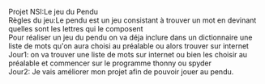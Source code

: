 Projet NSI:Le jeu du Pendu  
Règles du jeu:Le pendu est un jeu consistant à trouver un mot en devinant quelles sont les lettres qui le composent  
Pour réaliser un jeu du pendu on va déja inclure dans un dictionnaire une liste de mots qu'on aura choisi au préalable ou alors trouver sur internet  
Jour1: on va trouver une liste de mots sur internet ou bien les choisir au préalable et commencer sur le programme thonny ou spyder   
Jour2: Je vais améliorer mon projet afin de pouvoir jouer au pendu.  
